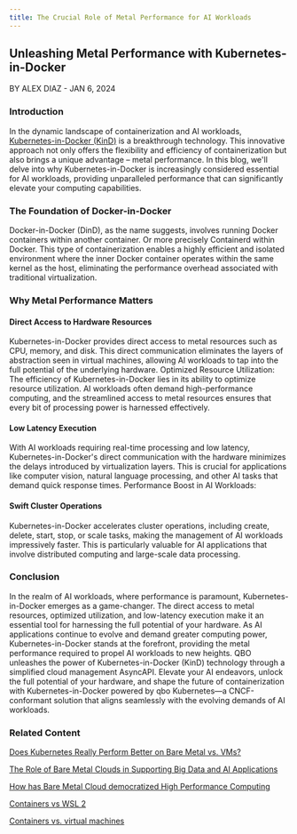 ```yaml
---
title: The Crucial Role of Metal Performance for AI Workloads
---
```


## Unleashing Metal Performance with Kubernetes-in-Docker

BY ALEX DIAZ - JAN 6, 2024

### Introduction

In the dynamic landscape of containerization and AI workloads, [Kubernetes-in-Docker (KinD)](https://kind.sigs.k8s.io/) is a breakthrough technology. This innovative approach not only offers the flexibility and efficiency of containerization but also brings a unique advantage – metal performance. In this blog, we'll delve into why Kubernetes-in-Docker is increasingly considered essential for AI workloads, providing unparalleled performance that can significantly elevate your computing capabilities.

### The Foundation of Docker-in-Docker

Docker-in-Docker (DinD), as the name suggests, involves running Docker containers within another container. Or more precisely Containerd within Docker. This type of containerization enables a highly efficient and isolated environment where the inner Docker container operates within the same kernel as the host, eliminating the performance overhead associated with traditional virtualization.

### Why Metal Performance Matters

#### Direct Access to Hardware Resources

Kubernetes-in-Docker provides direct access to metal resources such as CPU, memory, and disk. This direct communication eliminates the layers of abstraction seen in virtual machines, allowing AI workloads to tap into the full potential of the underlying hardware.
Optimized Resource Utilization:
The efficiency of Kubernetes-in-Docker lies in its ability to optimize resource utilization. AI workloads often demand high-performance computing, and the streamlined access to metal resources ensures that every bit of processing power is harnessed effectively.

#### Low Latency Execution

With AI workloads requiring real-time processing and low latency, Kubernetes-in-Docker's direct communication with the hardware minimizes the delays introduced by virtualization layers. This is crucial for applications like computer vision, natural language processing, and other AI tasks that demand quick response times.
Performance Boost in AI Workloads:

#### Swift Cluster Operations

Kubernetes-in-Docker accelerates cluster operations, including create, delete, start, stop, or scale tasks, making the management of AI workloads impressively faster. This is particularly valuable for AI applications that involve distributed computing and large-scale data processing.

### Conclusion

In the realm of AI workloads, where performance is paramount, Kubernetes-in-Docker emerges as a game-changer. The direct access to metal resources, optimized utilization, and low-latency execution make it an essential tool for harnessing the full potential of your hardware. As AI applications continue to evolve and demand greater computing power, Kubernetes-in-Docker stands at the forefront, providing the metal performance required to propel AI workloads to new heights. QBO unleashes the power of Kubernetes-in-Docker (KinD) technology through a simplified cloud management AsyncAPI. Elevate your AI endeavors, unlock the full potential of your hardware, and shape the future of containerization with Kubernetes-in-Docker powered by qbo Kubernetes—a CNCF-conformant solution that aligns seamlessly with the evolving demands of AI workloads.

### Related Content

[Does Kubernetes Really Perform Better on Bare Metal vs. VMs?](https://thenewstack.io/does-kubernetes-really-perform-better-on-bare-metal-vs-vms/)

[The Role of Bare Metal Clouds in Supporting Big Data and AI Applications](https://edgeuno.com/the-role-of-bare-metal-clouds-in-supporting-big-data-and-ai-applications/)

[How has Bare Metal Cloud democratized High Performance Computing](https://www.cherryservers.com/blog/bare-metal-cloud-for-high-performance-computing)

[Containers vs WSL 2](https://docs.nvidia.com/cuda/wsl-user-guide/index.html#containers-vs-wsl-2)

[Containers vs. virtual machines](https://learn.microsoft.com/en-us/virtualization/windowscontainers/about/containers-vs-vm)
